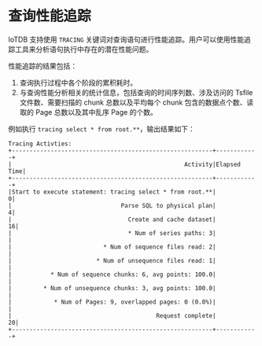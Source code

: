 <!--

    Licensed to the Apache Software Foundation (ASF) under one
    or more contributor license agreements.  See the NOTICE file
    distributed with this work for additional information
    regarding copyright ownership.  The ASF licenses this file
    to you under the Apache License, Version 2.0 (the
    "License"); you may not use this file except in compliance
    with the License.  You may obtain a copy of the License at
    
        http://www.apache.org/licenses/LICENSE-2.0
    
    Unless required by applicable law or agreed to in writing,
    software distributed under the License is distributed on an
    "AS IS" BASIS, WITHOUT WARRANTIES OR CONDITIONS OF ANY
    KIND, either express or implied.  See the License for the
    specific language governing permissions and limitations
    under the License.

-->

# 查询性能追踪

IoTDB 支持使用 `TRACING` 关键词对查询语句进行性能追踪。用户可以使用性能追踪工具来分析语句执行中存在的潜在性能问题。

性能追踪的结果包括：
1. 查询执行过程中各个阶段的累积耗时。
2. 与查询性能分析相关的统计信息，包括查询的时间序列数、涉及访问的 Tsfile 文件数、需要扫描的 chunk 总数以及平均每个 chunk 包含的数据点个数、读取的 Page 总数以及其中乱序 Page 的个数。

例如执行 `tracing select * from root.**`，输出结果如下：

```
Tracing Activties:
+---------------------------------------------------------+------------+
|                                                 Activity|Elapsed Time|
+---------------------------------------------------------+------------+
|Start to execute statement: tracing select * from root.**|           0|
|                               Parse SQL to physical plan|           4|
|                                 Create and cache dataset|          16|
|                                 * Num of series paths: 3|            |
|                          * Num of sequence files read: 2|            |
|                        * Num of unsequence files read: 1|            |
|           * Num of sequence chunks: 6, avg points: 100.0|            |
|         * Num of unsequence chunks: 3, avg points: 100.0|            |
|            * Num of Pages: 9, overlapped pages: 0 (0.0%)|            |
|                                         Request complete|          20|
+---------------------------------------------------------+------------+
```